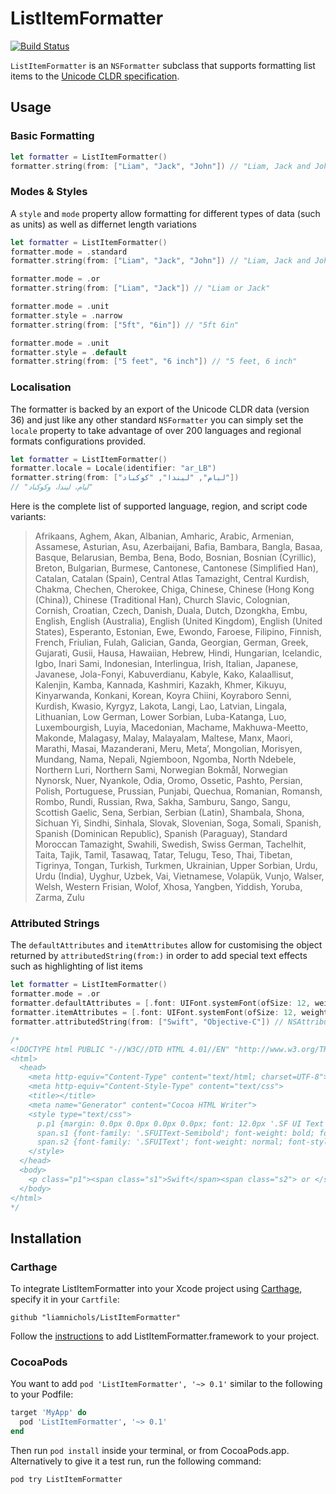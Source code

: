 #  ListItemFormatter

[![Build Status](https://travis-ci.org/liamnichols/ListItemFormatter.svg?branch=master)](https://travis-ci.org/liamnichols/ListItemFormatter)

`ListItemFormatter` is an `NSFormatter` subclass that supports formatting list items to the [Unicode CLDR specification](https://www.unicode.org/reports/tr35/tr35-general.html#ListPatterns).

## Usage

### Basic Formatting

```swift
let formatter = ListItemFormatter()
formatter.string(from: ["Liam", "Jack", "John"]) // "Liam, Jack and John"
```

### Modes & Styles

A `style` and `mode` property allow formatting for different types of data (such as units) as well as differnet length variations

```swift
let formatter = ListItemFormatter()
formatter.mode = .standard
formatter.string(from: ["Liam", "Jack", "John"]) // "Liam, Jack and John"

formatter.mode = .or
formatter.string(from: ["Liam", "Jack"]) // "Liam or Jack"

formatter.mode = .unit
formatter.style = .narrow
formatter.string(from: ["5ft", "6in"]) // "5ft 6in"

formatter.mode = .unit
formatter.style = .default
formatter.string(from: ["5 feet", "6 inch"]) // "5 feet, 6 inch"
```

### Localisation

The formatter is backed by an export of the Unicode CLDR data (version 36) and just like any other standard `NSFormatter` you can simply set the `locale` property to take advantage of over 200 languages and regional formats configurations provided.

```swift
let formatter = ListItemFormatter()
formatter.locale = Locale(identifier: "ar_LB")
formatter.string(from: ["ليام", "ليندا", "كوكباد"])
// "ليام، ليندا، وكوكباد"
```

Here is the complete list of supported language, region, and script code variants:

> Afrikaans, Aghem, Akan, Albanian, Amharic, Arabic, Armenian, Assamese, Asturian, Asu, Azerbaijani, Bafia, Bambara, Bangla, Basaa, Basque, Belarusian, Bemba, Bena, Bodo, Bosnian, Bosnian (Cyrillic), Breton, Bulgarian, Burmese, Cantonese, Cantonese (Simplified Han), Catalan, Catalan (Spain), Central Atlas Tamazight, Central Kurdish, Chakma, Chechen, Cherokee, Chiga, Chinese, Chinese (Hong Kong (China)), Chinese (Traditional Han), Church Slavic, Colognian, Cornish, Croatian, Czech, Danish, Duala, Dutch, Dzongkha, Embu, English, English (Australia), English (United Kingdom), English (United States), Esperanto, Estonian, Ewe, Ewondo, Faroese, Filipino, Finnish, French, Friulian, Fulah, Galician, Ganda, Georgian, German, Greek, Gujarati, Gusii, Hausa, Hawaiian, Hebrew, Hindi, Hungarian, Icelandic, Igbo, Inari Sami, Indonesian, Interlingua, Irish, Italian, Japanese, Javanese, Jola-Fonyi, Kabuverdianu, Kabyle, Kako, Kalaallisut, Kalenjin, Kamba, Kannada, Kashmiri, Kazakh, Khmer, Kikuyu, Kinyarwanda, Konkani, Korean, Koyra Chiini, Koyraboro Senni, Kurdish, Kwasio, Kyrgyz, Lakota, Langi, Lao, Latvian, Lingala, Lithuanian, Low German, Lower Sorbian, Luba-Katanga, Luo, Luxembourgish, Luyia, Macedonian, Machame, Makhuwa-Meetto, Makonde, Malagasy, Malay, Malayalam, Maltese, Manx, Maori, Marathi, Masai, Mazanderani, Meru, Metaʼ, Mongolian, Morisyen, Mundang, Nama, Nepali, Ngiemboon, Ngomba, North Ndebele, Northern Luri, Northern Sami, Norwegian Bokmål, Norwegian Nynorsk, Nuer, Nyankole, Odia, Oromo, Ossetic, Pashto, Persian, Polish, Portuguese, Prussian, Punjabi, Quechua, Romanian, Romansh, Rombo, Rundi, Russian, Rwa, Sakha, Samburu, Sango, Sangu, Scottish Gaelic, Sena, Serbian, Serbian (Latin), Shambala, Shona, Sichuan Yi, Sindhi, Sinhala, Slovak, Slovenian, Soga, Somali, Spanish, Spanish (Dominican Republic), Spanish (Paraguay), Standard Moroccan Tamazight, Swahili, Swedish, Swiss German, Tachelhit, Taita, Tajik, Tamil, Tasawaq, Tatar, Telugu, Teso, Thai, Tibetan, Tigrinya, Tongan, Turkish, Turkmen, Ukrainian, Upper Sorbian, Urdu, Urdu (India), Uyghur, Uzbek, Vai, Vietnamese, Volapük, Vunjo, Walser, Welsh, Western Frisian, Wolof, Xhosa, Yangben, Yiddish, Yoruba, Zarma, Zulu

### Attributed Strings

The `defaultAttributes` and `itemAttributes` allow for customising the object returned by `attributedString(from:)` in order to add special text effects such as highlighting of list items

```swift
let formatter = ListItemFormatter()
formatter.mode = .or
formatter.defaultAttributes = [.font: UIFont.systemFont(ofSize: 12, weight: .regular)]
formatter.itemAttributes = [.font: UIFont.systemFont(ofSize: 12, weight: .semibold)]
formatter.attributedString(from: ["Swift", "Objective-C"]) // NSAttributedString

/*
<!DOCTYPE html PUBLIC "-//W3C//DTD HTML 4.01//EN" "http://www.w3.org/TR/html4/strict.dtd">
<html>
  <head>
    <meta http-equiv="Content-Type" content="text/html; charset=UTF-8">
    <meta http-equiv="Content-Style-Type" content="text/css">
    <title></title>
    <meta name="Generator" content="Cocoa HTML Writer">
    <style type="text/css">
      p.p1 {margin: 0.0px 0.0px 0.0px 0.0px; font: 12.0px '.SF UI Text'}
      span.s1 {font-family: '.SFUIText-Semibold'; font-weight: bold; font-style: normal; font-size: 12.00pt}
      span.s2 {font-family: '.SFUIText'; font-weight: normal; font-style: normal; font-size: 12.00pt}
    </style>
  </head>
  <body>
    <p class="p1"><span class="s1">Swift</span><span class="s2"> or </span><span class="s1">Objective-C</span></p>
  </body>
</html>
*/
```

## Installation

### Carthage

To integrate ListItemFormatter into your Xcode project using [Carthage](https://github.com/Carthage/Carthage), specify it in your `Cartfile`:

```
github "liamnichols/ListItemFormatter"
```

Follow the [instructions](https://github.com/Carthage/Carthage#quick-start) to add ListItemFormatter.framework to your project.

### CocoaPods

You want to add `pod 'ListItemFormatter', '~> 0.1'` similar to the following to your Podfile:

```ruby
target 'MyApp' do
  pod 'ListItemFormatter', '~> 0.1'
end
```

Then run `pod install` inside your terminal, or from CocoaPods.app. Alternatively to give it a test run, run the following command:

```sh
pod try ListItemFormatter
```
